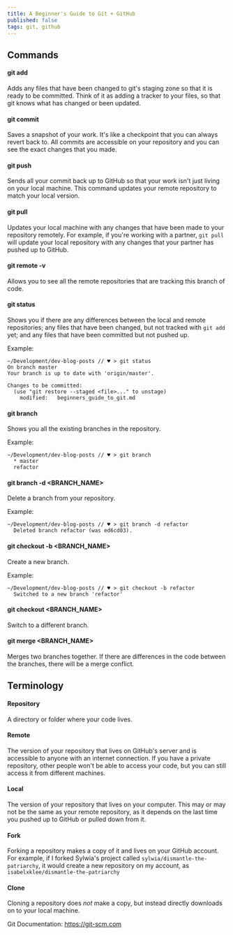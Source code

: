 ```yaml
---
title: A Beginner's Guide to Git + GitHub
published: false
tags: git, github
---
```


## Commands
#### git add
Adds any files that have been changed to git's staging zone so that it is ready to be committed. Think of it as adding a tracker to your files, so that git knows what has changed or been updated.

#### git commit
Saves a snapshot of your work. It's like a checkpoint that you can always revert back to. All commits are accessible on your repository and you can see the exact changes that you made.

#### git push
Sends all your commit back up to GitHub so that your work isn't just living on your local machine. This command updates your remote repository to match your local version. 

#### git pull
Updates your local machine with any changes that have been made to your repository remotely. For example, if you're working with a partner, `git pull` will update your local repository with any changes that your partner has pushed up to GitHub.

#### git remote -v
Allows you to see all the remote repositories that are tracking this branch of code.

#### git status
Shows you if there are any differences between the local and remote repositories; any files that have been changed, but not tracked with `git add` yet; and any files that have been committed but not pushed up.

Example:
```
~/Development/dev-blog-posts // ♥ > git status
On branch master
Your branch is up to date with 'origin/master'.

Changes to be committed:
  (use "git restore --staged <file>..." to unstage)
	modified:   beginners_guide_to_git.md
```

#### git branch
Shows you all the existing branches in the repository.

Example:
```
~/Development/dev-blog-posts // ♥ > git branch
  * master
  refactor
```

#### git branch -d <BRANCH_NAME>
Delete a branch from your repository.

Example:
```
~/Development/dev-blog-posts // ♥ > git branch -d refactor
  Deleted branch refactor (was ed6cd03).
```

#### git checkout -b <BRANCH_NAME>
Create a new branch.

Example:
```
~/Development/dev-blog-posts // ♥ > git checkout -b refactor
  Switched to a new branch 'refactor'
```

#### git checkout <BRANCH_NAME>
Switch to a different branch.

#### git merge <BRANCH_NAME>
Merges two branches together. If there are differences in the code between the branches, there will be a merge conflict.

## Terminology
#### Repository
A directory or folder where your code lives.

#### Remote
The version of your repository that lives on GitHub's server and is accessible to anyone with an internet connection. If you have a private repository, other people won't be able to access your code, but you can still access it from different machines.

#### Local
The version of your repository that lives on your computer. This may or may not be the same as your remote repository, as it depends on the last time you pushed up to GitHub or pulled down from it.

#### Fork
Forking a repository makes a copy of it and lives on your GitHub account. For example, if I forked Sylwia's project called `sylwia/dismantle-the-patriarchy`, it would create a new repository on my account, as `isabelxklee/dismantle-the-patriarchy`

#### Clone
Cloning a repository does *not* make a copy, but instead directly downloads on to your local machine. 

Git Documentation: https://git-scm.com